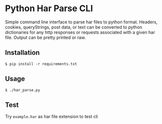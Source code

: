 # Python Har Parse CLI

Simple command line interface to parse har files to python format. Headers, cookies, queryStrings, post data, or text can be 
converted to python dictionaries for any http responses or requests associated with a given har file. Output can be 
pretty printed or raw.

## Installation

```
$ pip install -r requirements.txt
```

## Usage

`$ ./har_parse.py`

## Test 

Try `example.har` as har file extension to test cli